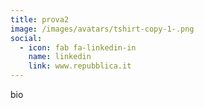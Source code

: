 ```yaml
---
title: prova2
image: /images/avatars/tshirt-copy-1-.png
social:
  - icon: fab fa-linkedin-in
    name: linkedin
    link: www.repubblica.it
---
```

bio
